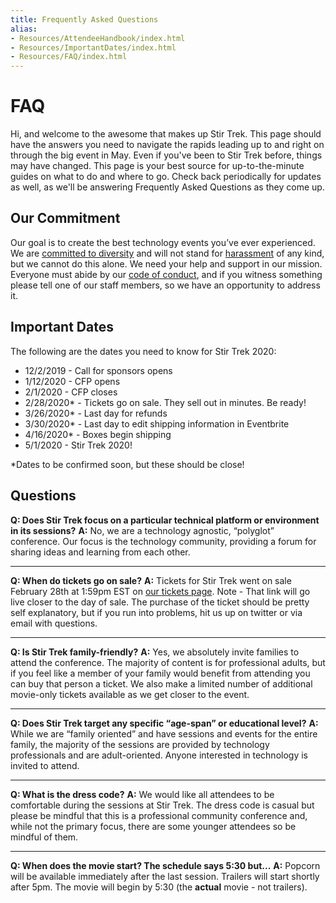 ```yaml
---
title: Frequently Asked Questions
alias:
- Resources/AttendeeHandbook/index.html
- Resources/ImportantDates/index.html
- Resources/FAQ/index.html
---
```



# FAQ
<div class="icon-hr"></div>

Hi, and welcome to the awesome that makes up Stir Trek.  This page should have the answers you need to navigate the rapids leading up to and right on through the big event in May.  Even if you've been to Stir Trek before, things may have changed.  This page is your best source for up-to-the-minute guides on what to do and where to go.  Check back periodically for updates as well, as we'll be answering Frequently Asked Questions as they come up.

## Our Commitment
Our goal is to create the best technology events you’ve ever experienced. We are [committed to diversity](/Info/CommitmentToDiversity) and will not stand for [harassment](/Info/AntiHarassmentPolicy) of any kind, but we cannot do this alone. We need your help and support in our mission. Everyone must abide by our [code of conduct](/Info/CodeOfConduct), and if you witness something please tell one of our staff members, so we have an opportunity to address it.

## Important Dates
The following are the dates you need to know for Stir Trek 2020:

* 12/2/2019 - Call for sponsors opens
* 1/12/2020 - CFP opens
* 2/1/2020  - CFP closes
* 2/28/2020* - Tickets go on sale. They sell out in minutes. Be ready!
* 3/26/2020* - Last day for refunds
* 3/30/2020* - Last day to edit shipping information in Eventbrite
* 4/16/2020* - Boxes begin shipping
* 5/1/2020 - Stir Trek 2020!

\*Dates to be confirmed soon, but these should be close! 


## Questions

**Q: Does Stir Trek focus on a particular technical platform or environment in its sessions?**
**A:** No, we are a technology agnostic, “polyglot” conference.  Our focus is the technology community, providing a forum for sharing ideas and learning from each other.</p>

<hr>

**Q: When do tickets go on sale?**
**A:** Tickets for Stir Trek went on sale February 28th at 1:59pm EST on [our tickets page](https://stirtrek2019.eventbrite.com/). Note - That link will go live closer to the day of sale. The purchase of the ticket should be pretty self explanatory, but if you run into problems, hit us up on twitter or via email with questions.

<hr>

**Q: Is Stir Trek family-friendly?**
**A:** Yes, we absolutely invite families to attend the conference. The majority of content is for professional adults, but if you feel like a member of your family would benefit from attending you can buy that person a ticket. We also make a limited number of additional movie-only tickets available as we get closer to the event.

<hr>

**Q: Does Stir Trek target any specific “age-span” or educational level?**
**A:** While we are “family oriented” and have sessions and events for the entire family, the majority of the sessions are provided by technology professionals and are adult-oriented.  Anyone interested in technology is invited to attend.

<hr>

**Q: What is the dress code?**
**A:** We would like all attendees to be comfortable during the sessions at Stir Trek.  The dress code is casual but please be mindful that this is a professional community conference and, while not the primary focus, there are some younger attendees so be mindful of them.

<hr>

**Q: When does the movie start? The schedule says 5:30 but...**
**A:** Popcorn will be available immediately after the last session. Trailers will start shortly after 5pm. The movie will begin by 5:30 (the **actual** movie - not trailers).